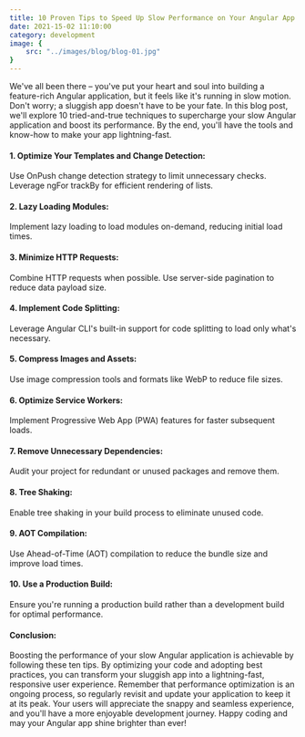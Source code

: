```yaml
---
title: 10 Proven Tips to Speed Up Slow Performance on Your Angular App
date: 2021-15-02 11:10:00
category: development
image: {
	src: "../images/blog/blog-01.jpg"
}
---
```


We've all been there – you've put your heart and soul into building a feature-rich Angular application, but it feels like it's running in slow motion. Don't worry; a sluggish app doesn't have to be your fate. In this blog post, we'll explore 10 tried-and-true techniques to supercharge your slow Angular application and boost its performance. By the end, you'll have the tools and know-how to make your app lightning-fast.

#### 1. Optimize Your Templates and Change Detection:

Use OnPush change detection strategy to limit unnecessary checks.
Leverage ngFor trackBy for efficient rendering of lists.

#### 2. Lazy Loading Modules:

Implement lazy loading to load modules on-demand, reducing initial load times.

#### 3. Minimize HTTP Requests:

Combine HTTP requests when possible.
Use server-side pagination to reduce data payload size.

#### 4. Implement Code Splitting:

Leverage Angular CLI's built-in support for code splitting to load only what's necessary.

#### 5. Compress Images and Assets:

Use image compression tools and formats like WebP to reduce file sizes.

#### 6. Optimize Service Workers:

Implement Progressive Web App (PWA) features for faster subsequent loads.

#### 7. Remove Unnecessary Dependencies:

Audit your project for redundant or unused packages and remove them.

#### 8. Tree Shaking:

Enable tree shaking in your build process to eliminate unused code.

#### 9. AOT Compilation:

Use Ahead-of-Time (AOT) compilation to reduce the bundle size and improve load times.

#### 10. Use a Production Build:

Ensure you're running a production build rather than a development build for optimal performance.

#### Conclusion:

Boosting the performance of your slow Angular application is achievable by following these ten tips. By optimizing your code and adopting best practices, you can transform your sluggish app into a lightning-fast, responsive user experience. Remember that performance optimization is an ongoing process, so regularly revisit and update your application to keep it at its peak. Your users will appreciate the snappy and seamless experience, and you'll have a more enjoyable development journey. Happy coding and may your Angular app shine brighter than ever!
